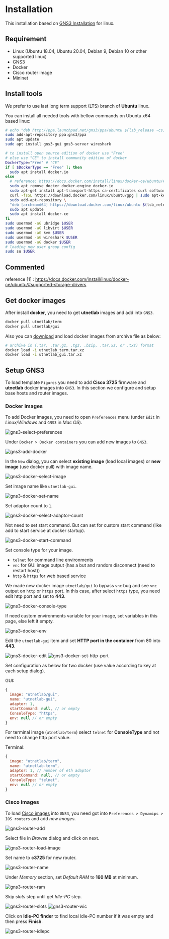# Installation

This installation based on [GNS3 Installation](https://docs.gns3.com/docs/getting-started/installation/linux/) for linux.

## Requirement

* Linux (Ubuntu 18.04, Ubuntu 20.04, Debian 9, Debian 10 or other supported linux)
* GNS3
* Docker
* Cisco router image
* Mininet

## Install tools

We prefer to use last long term support (LTS) branch of **Ubuntu** linux.

You can install all needed tools with bellow commands on Ubuntu x64 based linux:

```bash
# echo "deb http://ppa.launchpad.net/gns3/ppa/ubuntu $(lsb_release -cs) main" | sudo tee /etc/apt/sources.list.d/gns3-ubuntu.list
sudo add-apt-repository ppa:gns3/ppa
sudo apt update
sudo apt install gns3-gui gns3-server wireshark

# to install open source edition of docker use "Free"
# else use "CE" to install community edition of docker
DockerType="Free" # "CE"
if [ $DockerType == "Free" ]; then
  sudo apt install docker.io
else
  # reference: https://docs.docker.com/install/linux/docker-ce/ubuntu/#supported-storage-drivers
  sudo apt remove docker docker-engine docker.io
  sudo apt-get install apt-transport-https ca-certificates curl software-properties-common
  curl -fsSL https://download.docker.com/linux/ubuntu/gpg | sudo apt-key add -
  sudo add-apt-repository \
  "deb [arch=amd64] https://download.docker.com/linux/ubuntu $(lsb_release -cs) stable"
  sudo apt update
  sudo apt install docker-ce
fi
sudo usermod -aG ubridge $USER
sudo usermod -aG libvirt $USER
sudo usermod -aG kvm $USER
sudo usermod -aG wireshark $USER
sudo usermod -aG docker $USER
# loading new user group config
sudo su $USER
```
## Commented

 reference [1] : https://docs.docker.com/install/linux/docker-ce/ubuntu/#supported-storage-drivers 
## Get docker images

After install **docker**, you need to get **utnetlab** images and add into `GNS3`.

```bash
docker pull utnetlab/term
docker pull utnetlab/gui
```

Also you can [download](https://github.com/UT-Network-Lab/TCP-IP-Laboratory/releases/latest) and load docker images from archive file as below:

```bash
# archive in (.tar, .tar.gz, .tgz, .bzip, .tar.xz, or .txz) format
docker load -i utnetlab_term.tar.xz
docker load -i utnetlab_gui.tar.xz
```

## Setup GNS3

To load template `Figures` you need to add **Cisco 3725** firmware and **utnetlab** docker images into `GNS3`.
In this section we configure and setup base hosts and router images.

### Docker images

To add Docker images, you need to open `Preferences` menu (under `Edit` in *Linux/Windows* and `GNS3` in *Mac OS*).

![gns3-select-preferences](./img/gns3-select-preferences.jpg)

Under `Docker > Docker containers` you can add new images to `GNS3`.

![gns3-add-docker](./img/gns3-docker-add.jpg)

In the `New` dialog, you can select **existing image** (load local images) or **new image** (use docker pull) with image name.

![gns3-docker-select-image](./img/gns3-docker-select-image.jpg)

Set image name like `utnetlab-gui`.

![gns3-docker-set-name](./img/gns3-docker-set-name.jpg)

Set adaptor count to `1`.

![gns3-docker-select-adaptor-count](./img/gns3-docker-select-adaptor-count.jpg)

Not need to set start command. But can set for custom start command (like add to start service at docker startup).

![gns3-docker-start-command](./img/gns3-docker-start-command.jpg)

Set console type for your image.

* `telnet` for command line environments
* `vnc` for GUI image output (has a but and random disconnect (need to restart host))
* `http` & `https` for web based service

We made new docker image `utnetlab/gui` to bypass `vnc` bug and see `vnc` output on `http` or `https` port. In this case, after select `https` type, you need edit http port and set to **443**.

![gns3-docker-console-type](./img/gns3-docker-console-type.jpg)

If need custom environments variable for your image, set variables in this page, else left it empty.

![gns3-docker-env](./img/gns3-docker-env.jpg)

Edit the `utnetlab-gui` item and set **HTTP port in the container** from ~~80~~ into **443**.

![gns3-docker-edit](./img/gns3-docker-edit.jpg)
![gns3-docker-set-http-port](./img/gns3-docker-set-http-port.jpg)

Set configuration as below for two docker (use value according to key at each setup dialog).

GUI:

```js
{
  image: "utnetlab/gui",
  name: "utnetlab-gui",
  adaptor: 1,
  startCommand: null, // or empty
  ConsoleType: "https",
  env: null // or empty
}
```

For terminal image (`utnetlab/term`) select `telnet` for **ConsoleType** and not need to change http port value.

Terminal:

```js
{
  image: "utnetlab/term",
  name: "utnetlab-term",
  adaptor: 1, // number of eth adaptor
  startCommand: null, // or empty
  ConsoleType: "telnet",
  env: null // or empty
}
```


### Cisco images

To load [Cisco images](http://tfr.org/cisco-ios/37xx/3725/c3725-adventerprisek9-mz.124-25d.bin) into `GNS3`, you need got into `Preferences > Dynamips > IOS routers` and add *new images*.

![gns3-router-add](./img/gns3-router-add.jpg)

Select file in *Browse* dialog and click on next.

![gns3-router-load-image](./img/gns3-router-load-image.jpg)

Set name to **c3725** for new router.

![gns3-router-name](./img/gns3-router-name.jpg)

Under *Memory* section, set *Default RAM* to **160 MB** at minimum.

![gns3-router-ram](./img/gns3-router-ram.jpg)

Skip *slots* step until get *Idle-PC* step.

![gns3-router-slots](./img/gns3-router-slots.jpg)
![gns3-router-wic](./img/gns3-router-wic.jpg)

Click on **Idle-PC finder** to find local idle-PC number if it was empty and then press **Finish**.

![gns3-router-idlepc](./img/gns3-router-idlepc.jpg)
